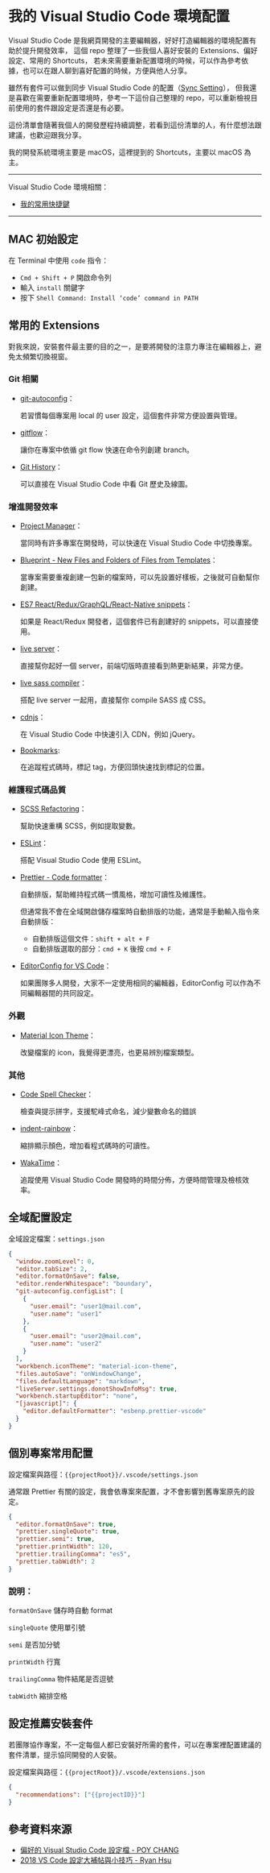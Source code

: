 # 我的 Visual Studio Code 環境配置

Visual Studio Code 是我網頁開發的主要編輯器，好好打造編輯器的環境配置有助於提升開發效率，
這個 repo 整理了一些我個人喜好安裝的 Extensions、偏好設定、常用的 Shortcuts，
若未來需要重新配置環境的時候，可以作為參考依據，也可以在跟人聊到喜好配置的時候，方便與他人分享。

雖然有套件可以做到同步 Visual Studio Code 的配置（[Sync Setting](https://marketplace.visualstudio.com/items?itemName=Shan.code-settings-sync)），
但我還是喜歡在需要重新配置環境時，參考一下這份自己整理的 repo，可以重新檢視目前使用的套件跟設定是否還是有必要。

這份清單會隨著我個人的開發歷程持續調整，若看到這份清單的人，有什麼想法跟建議，也歡迎跟我分享。

我的開發系統環境主要是 macOS，這裡提到的 Shortcuts，主要以 macOS 為主。

---
Visual Studio Code 環境相關：

- [我的常用快捷鍵](https://github.com/twgd/myVSCode/blob/master/shortcuts.md)
---

## MAC 初始設定

在 Terminal 中使用 `code` 指令：

- `Cmd + Shift + P` 開啟命令列
- 輸入 `install` 關鍵字
- 按下 `Shell Command: Install ‘code’ command in PATH`

## 常用的 Extensions

對我來說，安裝套件最主要的目的之一，是要將開發的注意力專注在編輯器上，避免太頻繁切換視窗。

### Git 相關

- [git-autoconfig](https://marketplace.visualstudio.com/items?itemName=shyykoserhiy.git-autoconfig)：

  若習慣每個專案用 local 的 user 設定，這個套件非常方便設置與管理。

- [gitflow](https://marketplace.visualstudio.com/items?itemName=vector-of-bool.gitflow)：

  讓你在專案中依循 git flow 快速在命令列創建 branch。

- [Git History](https://marketplace.visualstudio.com/items?itemName=donjayamanne.githistory)：

  可以直接在 Visual Studio Code 中看 Git 歷史及線圖。

### 增進開發效率

- [Project Manager](https://marketplace.visualstudio.com/items?itemName=alefragnani.project-manager)：

  當同時有許多專案在開發時，可以快速在 Visual Studio Code 中切換專案。

- [Blueprint - New Files and Folders of Files from Templates](https://marketplace.visualstudio.com/items?itemName=teamchilla.blueprint)：

  當專案需要重複創建一包新的檔案時，可以先設置好樣板，之後就可自動幫你創建。

- [ES7 React/Redux/GraphQL/React-Native snippets](https://marketplace.visualstudio.com/items?itemName=dsznajder.es7-react-js-snippets)：

  如果是 React/Redux 開發者，這個套件已有創建好的 snippets，可以直接使用。

- [live server](https://marketplace.visualstudio.com/items?itemName=ritwickdey.LiveServer)：

  直接幫你起好一個 server，前端切版時直接看到熱更新結果，非常方便。

- [live sass compiler](https://marketplace.visualstudio.com/items?itemName=ritwickdey.live-sass)：

  搭配 live server 一起用，直接幫你 compile SASS 成 CSS。

- [cdnjs](https://marketplace.visualstudio.com/items?itemName=JakeWilson.vscode-cdnjs)：

  在 Visual Studio Code 中快速引入 CDN，例如 jQuery。

- [Bookmarks](https://marketplace.visualstudio.com/items?itemName=alefragnani.Bookmarks):

  在追蹤程式碼時，標記 tag，方便回頭快速找到標記的位置。

### 維護程式碼品質

- [SCSS Refactoring](https://marketplace.visualstudio.com/items?itemName=lukazakrajsek.scss-refactoring)：

  幫助快速重構 SCSS，例如提取變數。

- [ESLint](https://marketplace.visualstudio.com/items?itemName=dbaeumer.vscode-eslint)：

  搭配 Visual Studio Code 使用 ESLint。

- [Prettier - Code formatter](https://marketplace.visualstudio.com/items?itemName=esbenp.prettier-vscode)：

  自動排版，幫助維持程式碼一慣風格，增加可讀性及維護性。

  但通常我不會在全域開啟儲存檔案時自動排版的功能，通常是手動輸入指令來自動排版：

  - 自動排版這個文件：`shift + alt + F`
  - 自動排版選取的部分：`cmd + K` 後按 `cmd + F`

- [EditorConfig for VS Code](https://marketplace.visualstudio.com/items?itemName=EditorConfig.EditorConfig)：

  如果團隊多人開發，大家不一定使用相同的編輯器，EditorConfig 可以作為不同編輯器間的共同設定。

### 外觀

- [Material Icon Theme](https://marketplace.visualstudio.com/items?itemName=PKief.material-icon-theme)：

  改變檔案的 icon，我覺得更漂亮，也更易辨別檔案類型。

### 其他

- [Code Spell Checker](https://marketplace.visualstudio.com/items?itemName=streetsidesoftware.code-spell-checker)：

  檢查與提示拼字，支援駝峰式命名，減少變數命名的錯誤

- [indent-rainbow](https://marketplace.visualstudio.com/items?itemName=oderwat.indent-rainbow)：

  縮排顯示顏色，增加看程式碼時的可讀性。

- [WakaTime](https://marketplace.visualstudio.com/items?itemName=WakaTime.vscode-wakatime)：

  追蹤使用 Visual Studio Code 開發時的時間分佈，方便時間管理及檢核效率。

## 全域配置設定

全域設定檔案：`settings.json`

```json
{
  "window.zoomLevel": 0,
  "editor.tabSize": 2,
  "editor.formatOnSave": false,
  "editor.renderWhitespace": "boundary",
  "git-autoconfig.configList": [
    {
      "user.email": "user1@mail.com",
      "user.name": "user1"
    },
    {
      "user.email": "user2@mail.com",
      "user.name": "user2"
    }
  ],
  "workbench.iconTheme": "material-icon-theme",
  "files.autoSave": "onWindowChange",
  "files.defaultLanguage": "markdown",
  "liveServer.settings.donotShowInfoMsg": true,
  "workbench.startupEditor": "none",
  "[javascript]": {
    "editor.defaultFormatter": "esbenp.prettier-vscode"
  }
}
```

## 個別專案常用配置

設定檔案與路徑：`{{projectRoot}}/.vscode/settings.json`

通常跟 Prettier 有關的設定，我會依專案來配置，才不會影響到舊專案原先的設定。

```json
{
  "editor.formatOnSave": true,
  "prettier.singleQuote": true,
  "prettier.semi": true,
  "prettier.printWidth": 120,
  "prettier.trailingComma": "es5",
  "prettier.tabWidth": 2
}
```

### 說明：

`formatOnSave` 儲存時自動 format

`singleQuote` 使用單引號

`semi` 是否加分號

`printWidth` 行寬

`trailingComma` 物件結尾是否逗號

`tabWidth` 縮排空格

## 設定推薦安裝套件

若團隊協作專案，不一定每個人都已安裝好所需的套件，可以在專案裡配置建議的套件清單，提示協同開發的人安裝。

設定檔案與路徑：`{{projectRoot}}/.vscode/extensions.json`

```json
{
  "recommendations": ["{{projectID}}"]
}
```

## 參考資料來源

- [偏好的 Visual Studio Code 設定檔 - POY CHANG](https://poychang.github.io/my-vscode-config/)
- [2018 VS Code 設定大補帖與小技巧 - Ryan Hsu](https://medium.com/@mvpdw06/2018-vs-code-設定大補帖與小技巧-24c6269b0cc1)
